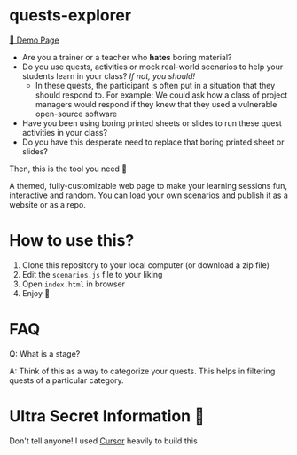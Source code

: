 # quests-explorer

[🔗 Demo Page](https://vivekganesan.com/quests-explorer/)

-  Are you a trainer or a teacher who **hates** boring material?  
-  Do you use quests, activities or mock real-world scenarios to help your students learn in your class? _If not, you should!_
    - In these quests, the participant is often put in a situation that they should respond to.  For example: We could ask how a class of project managers would respond if they knew that they used a vulnerable open-source software
- Have you been using boring printed sheets or slides to run these quest activities in your class?
- Do you have this desperate need to replace that boring printed sheet or slides?

Then, this is the tool you need 🎯

A themed, fully-customizable web page to make your learning sessions fun, interactive and random.  You can load your own scenarios and publish it as a website or as a repo.


# How to use this?
1. Clone this repository to your local computer (or download a zip file)
2. Edit the `scenarios.js` file to your liking
3. Open `index.html` in browser
4. Enjoy 🚀

# FAQ
Q: What is a stage?

A: Think of this as a way to categorize your quests.  This helps in filtering quests of a particular category.

# Ultra Secret Information 🤫
Don't tell anyone! I used [Cursor](https://www.trycursor.com/) heavily to build this